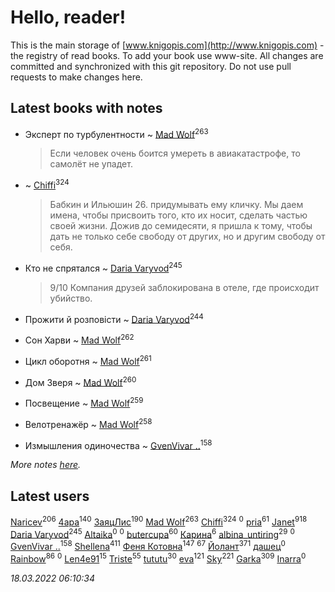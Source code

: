 # Hello, reader!
This is the main storage of [www.knigopis.com](http://www.knigopis.com) - the registry of read books.
To add your book use www-site. All changes are committed and synchronized with this git repository.
Do not use pull requests to make changes here.


## Latest books with notes
* Эксперт по турбулентности ~ [Mad Wolf](users/947/94738840-vkontakte)<sup>263</sup>
    > Если человек очень боится умереть в авиакатастрофе, то самолёт не упадет.

*  ~ [Chiffi](users/105/105831994080785626680-google)<sup>324</sup>
    > Бабкин и Ильюшин 26.  придумывать ему кличку. Мы даем имена, чтобы присвоить того, кто их носит, сделать частью своей жизни. Дожив до семидесяти, я пришла к тому, чтобы дать не только себе свободу от других, но и другим свободу от себя.

* Кто не спрятался ~ [Daria Varyvod](users/829/829893410524253-facebook)<sup>245</sup>
    > 9/10 Компания друзей заблокирована в отеле, где происходит убийство.

* Прожити й розповісти ~ [Daria Varyvod](users/829/829893410524253-facebook)<sup>244</sup>

* Сон Харви ~ [Mad Wolf](users/947/94738840-vkontakte)<sup>262</sup>

* Цикл оборотня ~ [Mad Wolf](users/947/94738840-vkontakte)<sup>261</sup>

* Дом Зверя ~ [Mad Wolf](users/947/94738840-vkontakte)<sup>260</sup>

* Посвещение ~ [Mad Wolf](users/947/94738840-vkontakte)<sup>259</sup>

* Велотренажёр ~ [Mad Wolf](users/947/94738840-vkontakte)<sup>258</sup>

* Измышления одиночества ~ [GvenVivar ..](users/158/158266434925901-facebook)<sup>158</sup>


_More notes [here](latest_books_with_notes.md)._


## Latest users
[Naricev](users/107/107090515204537133928-google)<sup>206</sup> 
[4apa](users/117/117392596378069249667-google)<sup>140</sup> 
[ЗаяцЛис](users/112/112388384595246311466-google)<sup>190</sup> 
[Mad Wolf](users/947/94738840-vkontakte)<sup>263</sup> 
[Chiffi](users/105/105831994080785626680-google)<sup>324</sup> 
[](users/116/116203054830965711791-google)<sup>0</sup> 
[pria](users/128/128917939-vkontakte)<sup>61</sup> 
[Janet](users/108/108113656204404967440-google)<sup>918</sup> 
[Daria Varyvod](users/829/829893410524253-facebook)<sup>245</sup> 
[Altaika](users/192/192350657-vkontakte)<sup>0</sup> 
[](users/148/1480755193-yandex)<sup>0</sup> 
[butercupa](users/193/193697993-vkontakte)<sup>60</sup> 
[Карина](users/113/113094351246440936608-google)<sup>6</sup> 
[albina_untiring](users/257/2579695-vkontakte)<sup>29</sup> 
[](users/102/102431900572288706085-google)<sup>0</sup> 
[GvenVivar ..](users/158/158266434925901-facebook)<sup>158</sup> 
[Shellena](users/134/13413591548892934957-mailru)<sup>411</sup> 
[Феня Котовна](users/109/109746193906459706720-google)<sup>147</sup> 
[](users/153/1537586159620888-facebook)<sup>67</sup> 
[Йолант](users/104/104690883692185089260-google)<sup>371</sup> 
[дашец](users/111/111162603959936416596-google)<sup>0</sup> 
[Rainbow](users/109/109787328219839805802-google)<sup>86</sup> 
[](users/105/105552767299996122433-google)<sup>0</sup> 
[Len4e91](users/254/254448176-yandex)<sup>15</sup> 
[Triste](users/517/5175580462988229760-mailru)<sup>55</sup> 
[tututu](users/135/135685382-vkontakte)<sup>30</sup> 
[eva](users/111/111656270551033014778-google)<sup>121</sup> 
[Sky](users/118/118049897850017649660-googleplus)<sup>221</sup> 
[Garka](users/115/115753719718250012620-google)<sup>309</sup> 
[Inarra](users/101/101055787251601973291-google)<sup>0</sup> 


_18.03.2022 06:10:34_
